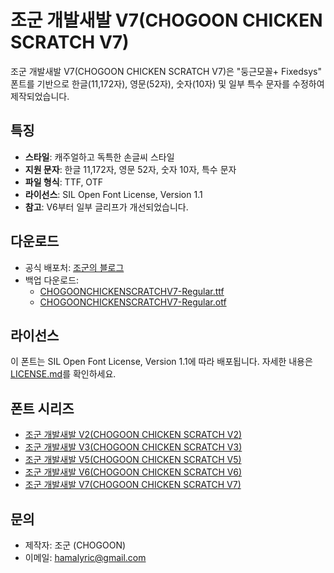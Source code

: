 # 조군 개발새발 V7(CHOGOON CHICKEN SCRATCH V7)

조군 개발새발 V7(CHOGOON CHICKEN SCRATCH V7)은 "둥근모꼴+ Fixedsys" 폰트를 기반으로 한글(11,172자), 영문(52자), 숫자(10자) 및 일부 특수 문자를 수정하여 제작되었습니다.

## 특징
- **스타일**: 캐주얼하고 독특한 손글씨 스타일
- **지원 문자**: 한글 11,172자, 영문 52자, 숫자 10자, 특수 문자
- **파일 형식**: TTF, OTF
- **라이선스**: SIL Open Font License, Version 1.1
- **참고**: V6부터 일부 글리프가 개선되었습니다.

## 다운로드
- 공식 배포처: [조군의 블로그](https://blog.naver.com/hamalyric/223770335047)
- 백업 다운로드:
  - [CHOGOONCHICKENSCRATCHV7-Regular.ttf](https://github.com/chogoons/CHOGOON-CHICKEN-SCRATCH-V7/blob/main/CHOGOONCHICKENSCRATCHV7-Regular.ttf)
  - [CHOGOONCHICKENSCRATCHV7-Regular.otf](https://github.com/chogoons/CHOGOON-CHICKEN-SCRATCH-V7/blob/main/CHOGOONCHICKENSCRATCHV7-Regular.otf)

## 라이선스
이 폰트는 SIL Open Font License, Version 1.1에 따라 배포됩니다. 자세한 내용은 [LICENSE.md](https://github.com/chogoons/CHOGOON-CHICKEN-SCRATCH-V7/blob/main/LICENSE.md)를 확인하세요.

## 폰트 시리즈
- [조군 개발새발 V2(CHOGOON CHICKEN SCRATCH V2)](https://github.com/chogoons/CHOGOON-CHICKEN-SCRATCH-V2)
- [조군 개발새발 V3(CHOGOON CHICKEN SCRATCH V3)](https://github.com/chogoons/CHOGOON-CHICKEN-SCRATCH-V3)
- [조군 개발새발 V5(CHOGOON CHICKEN SCRATCH V5)](https://github.com/chogoons/CHOGOON-CHICKEN-SCRATCH-V5)
- [조군 개발새발 V6(CHOGOON CHICKEN SCRATCH V6)](https://github.com/chogoons/CHOGOON-CHICKEN-SCRATCH-V6)
- [조군 개발새발 V7(CHOGOON CHICKEN SCRATCH V7)](https://github.com/chogoons/CHOGOON-CHICKEN-SCRATCH-V7)

## 문의
- 제작자: 조군 (CHOGOON)
- 이메일: hamalyric@gmail.com
